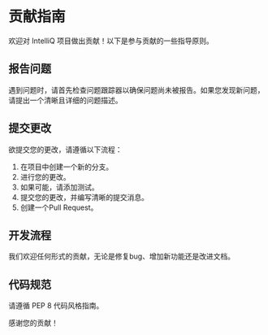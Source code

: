 # 贡献指南

欢迎对 IntelliQ 项目做出贡献！以下是参与贡献的一些指导原则。

## 报告问题

遇到问题时，请首先检查问题跟踪器以确保问题尚未被报告。如果您发现新问题，请提出一个清晰且详细的问题描述。

## 提交更改

欲提交您的更改，请遵循以下流程：

1. 在项目中创建一个新的分支。
2. 进行您的更改。
3. 如果可能，请添加测试。
4. 提交您的更改，并编写清晰的提交消息。
5. 创建一个Pull Request。

## 开发流程

我们欢迎任何形式的贡献，无论是修复bug、增加新功能还是改进文档。

## 代码规范

请遵循 PEP 8 代码风格指南。

感谢您的贡献！
